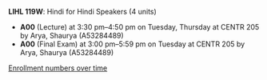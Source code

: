 **LIHL 119W**: Hindi for Hindi Speakers (4 units)

- **A00** (Lecture) at 3:30 pm–4:50 pm on Tuesday, Thursday at CENTR 205 by Arya, Shaurya (A53284489)
- **A00** (Final Exam) at 3:00 pm–5:59 pm on Tuesday at CENTR 205 by Arya, Shaurya (A53284489)

[Enrollment numbers over time](./LIHL119W.tsv)
